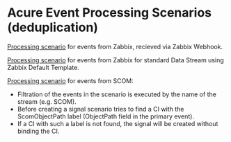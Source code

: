 # Acure Event Processing Scenarios (deduplication)

[Processing scenario](Zabbix%20Webhook%20Signal%20Processor.txt) for events from Zabbix, recieved via Zabbix Webhook.

[Processing scenario](Zabbix%20Default%20Signal%20Processor.txt) for events from Zabbix for standard Data Stream using Zabbix Default Template.

[Processing scenario](SCOM%20Signals%20processor.txt) for events from SCOM:

* Filtration of the events in the scenario is executed by the name of the stream (e.g. SCOM).
* Before creating a signal scenario tries to find a CI with the ScomObjectPath label (ObjectPath field in the primary event). 
* If a CI with such a label is not found, the signal will be created without binding the CI.
